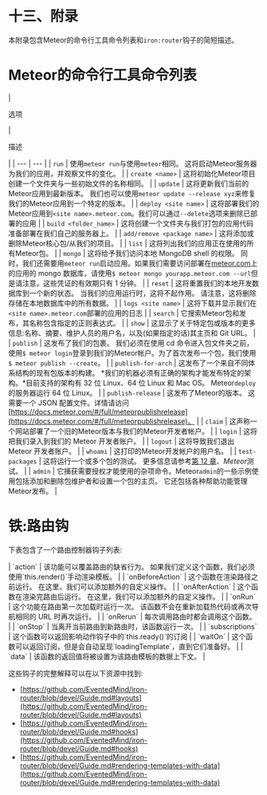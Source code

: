 # 十三、附录

本附录包含Meteor的命令行工具命令列表和`iron:router`钩子的简短描述。

# Meteor的命令行工具命令列表

<colgroup class="calibre15"><col class="calibre16"> <col class="calibre16"></colgroup> 
| 

选项

 | 

描述

 |
| --- | --- |
| `run` | 使用`meteor run`与使用`meteor`相同。 这将启动Meteor服务器为我们的应用，并观察文件的变化。 |
| `create <name>` | 这将初始化Meteor项目创建一个文件夹与一些初始文件的名称相同。 |
| `update` | 这将更新我们当前的Meteor应用到最新版本。 我们也可以使用`meteor update --release xyz`来修复我们的Meteor应用到一个特定的版本。 |
| `deploy <site name>` | 这将部署我们的Meteor应用到`<site name>.meteor.com`。我们可以通过`--delete`选项来删除已部署的应用 |
| `build <folder_name>` | 这将创建一个文件夹与我们打包的应用代码准备部署在我们自己的服务器上。 |
| `add/remove <package name>` | 这将添加或删除Meteor核心包/从我们的项目。 |
| `list` | 这将列出我们的应用正在使用的所有Meteor包。 |
| `mongo` | 这将给予我们访问本地 MongoDB shell 的权限。 同时，我们还需要用`meteor run`启动应用。如果我们需要访问部署在[meteor.com](http://meteor.com)上的应用的 mongo 数据库，请使用`$ meteor mongo yourapp.meteor.com --url`但是请注意，这些凭证的有效期只有 1 分钟。 |
| `reset` | 这将重置我们的本地开发数据库到一个新的状态。 当我们的应用运行时，这将不起作用。 请注意，这将删除存储在本地数据库中的所有数据。 |
| `logs <site name>` | 这将下载并显示我们在`<site name>.meteor.com`部署的应用的日志 |
| `search` | 它搜索Meteor包和发布，其名称包含指定的正则表达式。 |
| `show` | 这显示了关于特定包或版本的更多信息:名称、摘要、维护人员的用户名，以及(如果指定的话)其主页和 Git URL。 |
| `publish` | 这发布了我们的包裹。 我们必须在使用 cd 命令进入包文件夹之前，使用`$ meteor login`登录到我们的Meteor帐户。为了首次发布一个包，我们使用`$ meteor publish --create`。 |
| `publish-for-arch` | 这发布了一个来自不同体系结构的现有包版本的构建。 *我们的机器必须有正确的架构才能发布特定的架构。*目前支持的架构有 32 位 Linux、64 位 Linux 和 Mac OS。 Meteor`deploy`的服务器运行 64 位 Linux。 |
| `publish-release` | 这发布了Meteor的版本。 这需要一个 JSON 配置文件。详情请访问[https://docs.meteor.com/#/full/meteorpublishrelease](https://docs.meteor.com/#/full/meteorpublishrelease)。 |
| `claim` | 这声称一个网站部署了一个旧的Meteor版本与我们的Meteor开发者帐户。 |
| `login` | 这将把我们录入到我们的 Meteor 开发者账户。 |
| `logout` | 这将导致我们退出 Meteor 开发者账户。 |
| `whoami` | 这打印的Meteor开发帐户的用户名。 |
| `test-packages` | 这将运行一个或多个包的测试。 更多信息请参考[第 12 章](12.html#page "Chapter 12\. Testing in Meteor")、*Meteor*测试。 |
| `admin` | 它捕获需要授权才能使用的杂项命令。Meteor`admin`的一些示例使用包括添加和删除包维护者和设置一个包的主页。 它还包括各种帮助功能管理Meteor发布。 |

# 铁:路由钩

下表包含了一个路由控制器钩子列表:

<colgroup class="calibre15"><col class="calibre16"> <col class="calibre16"></colgroup> 
| `action` | 该功能可以覆盖路由的缺省行为。 如果我们定义这个函数，我们必须使用`this.render()`手动渲染模板。 |
| `onBeforeAction` | 这个函数在渲染路径之前运行。 在这里，我们可以添加额外的自定义操作。 |
| `onAfterAction` | 这个函数在渲染完路由后运行。 在这里，我们可以添加额外的自定义操作。 |
| `onRun` | 这个功能在路由第一次加载时运行一次。 该函数不会在重新加载热代码或再次导航相同的 URL 时再次运行。 |
| `onRerun` | 每次调用路由时都会调用这个函数。 |
| `onStop` | 当离开当前路由到新路由时，该函数运行一次。 |
| `subscriptions` | 这个函数可以返回影响动作钩子中的`this.ready()`的订阅 |
| `waitOn` | 这个函数可以返回订阅，但是会自动呈现`loadingTemplate`，直到它们准备好。 |
| `data` | 该函数的返回值将被设置为该路由模板的数据上下文。 |

这些钩子的完整解释可以在以下资源中找到:

*   [https://github.com/EventedMind/iron-router/blob/devel/Guide.md#layouts](https://github.com/EventedMind/iron-router/blob/devel/Guide.md#layouts)
*   [https://github.com/EventedMind/iron-router/blob/devel/Guide.md#hooks](https://github.com/EventedMind/iron-router/blob/devel/Guide.md#hooks)
*   [https://github.com/EventedMind/iron-router/blob/devel/Guide.md#rendering-templates-with-data](https://github.com/EventedMind/iron-router/blob/devel/Guide.md#rendering-templates-with-data)
